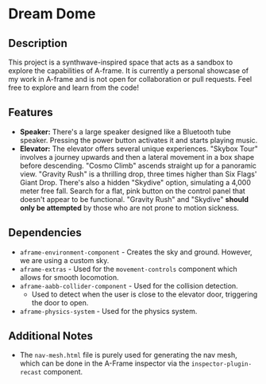 # Dream Dome

## Description

This project is a synthwave-inspired space that acts as a sandbox to explore the capabilities of A-frame. It is currently a personal showcase of my work in A-frame and is not open for collaboration or pull requests. Feel free to explore and learn from the code!

## Features

- **Speaker:** There's a large speaker designed like a Bluetooth tube speaker. Pressing the power button activates it and starts playing music.
- **Elevator:** The elevator offers several unique experiences. "Skybox Tour" involves a journey upwards and then a lateral movement in a box shape before descending. "Cosmo Climb" ascends straight up for a panoramic view. "Gravity Rush" is a thrilling drop, three times higher than Six Flags' Giant Drop. There's also a hidden "Skydive" option, simulating a 4,000 meter free fall. Search for a flat, pink button on the control panel that doesn't appear to be functional. "Gravity Rush" and "Skydive" **should only be attempted** by those who are not prone to motion sickness.

## Dependencies

- `aframe-environment-component` - Creates the sky and ground. However, we are using a custom sky.
- `aframe-extras` - Used for the `movement-controls` component which allows for smooth locomotion.
- `aframe-aabb-collider-component` - Used for the collision detection.
    - Used to detect when the user is close to the elevator door, triggering the door to open.
- `aframe-physics-system` - Used for the physics system.

## Additional Notes

- The `nav-mesh.html` file is purely used for generating the nav mesh, which can be done in the A-Frame inspector via the `inspector-plugin-recast` component.